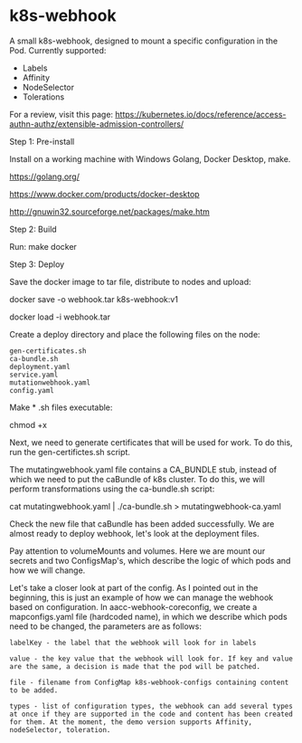# k8s-webhook

A small k8s-webhook, designed to mount a specific configuration in the Pod. Currently supported:

- Labels
- Affinity
- NodeSelector
- Tolerations

For a review, visit this page: https://kubernetes.io/docs/reference/access-authn-authz/extensible-admission-controllers/

Step 1: Pre-install

Install on a working machine with Windows Golang, Docker Desktop, make.

https://golang.org/

https://www.docker.com/products/docker-desktop

http://gnuwin32.sourceforge.net/packages/make.htm

Step 2: Build

Run: make docker

Step 3: Deploy

Save the docker image to tar file, distribute to nodes and upload:

docker save -o webhook.tar k8s-webhook:v1

docker load -i webhook.tar

Create a deploy directory and place the following files on the node:

    gen-certificates.sh
    ca-bundle.sh
    deployment.yaml
    service.yaml
    mutationwebhook.yaml
    config.yaml

Make * .sh files executable:

chmod +x <filename>

Next, we need to generate certificates that will be used for work. To do this, run the gen-certifictes.sh script.

The mutatingwebhook.yaml file contains a CA_BUNDLE stub, instead of which we need to put the caBundle of k8s cluster. To do this, we will perform transformations using the ca-bundle.sh script:

cat mutatingwebhook.yaml | ./ca-bundle.sh > mutatingwebhook-ca.yaml

Check the new file that caBundle has been added successfully. We are almost ready to deploy webhook, let's look at the deployment files.

Pay attention to volumeMounts and volumes. Here we are mount our secrets and two ConfigsMap's, which describe the logic of which pods and how we will change.

Let's take a closer look at part of the config. As I pointed out in the beginning, this is just an example of how we can manage the webhook based on configuration. In aacc-webhook-coreconfig, we create a mapconfigs.yaml file (hardcoded name), in which we describe which pods need to be changed, the parameters are as follows:

    labelKey - the label that the webhook will look for in labels

    value - the key value that the webhook will look for. If key and value are the same, a decision is made that the pod will be patched.

    file - filename from ConfigMap k8s-webhook-configs containing content to be added.

    types - list of configuration types, the webhook can add several types at once if they are supported in the code and content has been created for them. At the moment, the demo version supports Affinity, nodeSelector, toleration.
